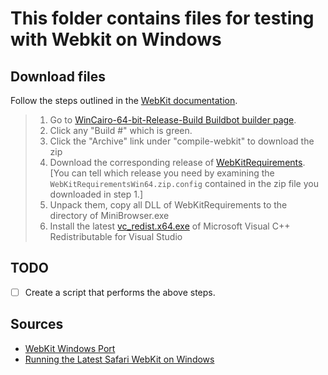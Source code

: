 # This folder contains files for testing with Webkit on Windows

## Download files

Follow the steps outlined in the [WebKit documentation][WebKit Windows Port].

> 1. Go to [WinCairo-64-bit-Release-Build Buildbot builder page].
> 2. Click any "Build #" which is green.
> 3. Click the "Archive" link under "compile-webkit" to download the zip
> 4. Download the corresponding release of [WebKitRequirements].
>    \[You can tell which release you need by examining the `WebKitRequirementsWin64.zip.config` contained in the zip file you downloaded in step 1.\]
> 5. Unpack them, copy all DLL of WebKitRequirements to the directory of MiniBrowser.exe
> 6. Install the latest [vc_redist.x64.exe] of Microsoft Visual C++ Redistributable for Visual Studio

## TODO

- [ ] Create a script that performs the above steps.

## Sources

- [WebKit Windows Port]
- [Running the Latest Safari WebKit on Windows]

[WebKit Windows Port]: https://docs.webkit.org/Ports/WindowsPort.html#downloading-build-artifacts-from-buildbot
[WinCairo-64-bit-Release-Build Buildbot builder page]: https://build.webkit.org/#/builders/731
[WebKitRequirements]: https://github.com/WebKitForWindows/WebKitRequirements/releases
[Running the Latest Safari WebKit on Windows]: https://dev.to/dustinbrett/running-the-latest-safari-webkit-on-windows-33pb#method-2-download-build-artifacts
[vc_redist.x64.exe]: https://docs.microsoft.com/en-us/cpp/windows/latest-supported-vc-redist
